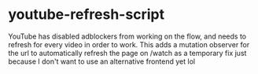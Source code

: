 # youtube-refresh-script
YouTube has disabled adblockers from working on the flow, and needs to refresh for every video in order to work.
This adds a mutation observer for the url to automatically refresh the page on /watch as a temporary fix just because I don't want to use an alternative frontend yet lol
